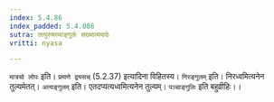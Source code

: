 ```yaml
---
index: 5.4.86
index_padded: 5.4.086
sutra: तत्पुरुषस्याङ्गुलेः संख्याव्ययादेः
vritti: nyasa

---
```

`मात्रचो लोपः` इति। `प्रमाणे द्वयसच्` (5.2.37) इत्यादिना विहितस्य। `निरङ्गुलम्` इति। निरध्वमित्यनेन तुल्यमेतत्। `अत्यङ्गुलम्` इति। एतदप्यत्यध्वमित्यनेन तुल्यम्। `पञ्चाङ्गुलिः` इति बहुव्रीहिः।।